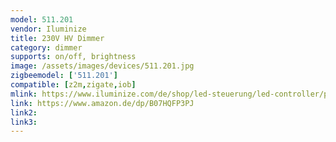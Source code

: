 ```yaml
---
model: 511.201
vendor: Iluminize
title: 230V HV Dimmer
category: dimmer
supports: on/off, brightness
image: /assets/images/devices/511.201.jpg
zigbeemodel: ['511.201']
compatible: [z2m,zigate,iob]
mlink: https://www.iluminize.com/de/shop/led-steuerung/led-controller/product/500-511-201-zigbee-dimmaktor-400w-230v.html
link: https://www.amazon.de/dp/B07HQFP3PJ
link2: 
link3: 
---
```


